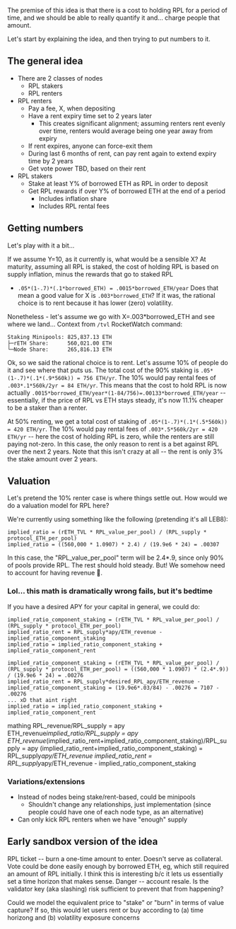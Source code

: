 


The premise of this idea is that there is a cost to holding RPL for a period of time, and we should be able to really quantify it and... charge people that amount.

Let's start by explaining the idea, and then trying to put numbers to it.

## The general idea
- There are 2 classes of nodes
  - RPL stakers
  - RPL renters
- RPL renters
  - Pay a fee, X, when depositing
  - Have a rent expiry time set to 2 years later
    - This creates significant alignment; assuming renters rent evenly over time, renters would average being one year away from expiry 
  - If rent expires, anyone can force-exit them
  - During last 6 months of rent, can pay rent again to extend expiry time by 2 years
  - Get vote power TBD, based on their rent
- RPL stakers
  - Stake at least Y% of borrowed ETH as RPL in order to deposit
  - Get RPL rewards if over Y% of borrowed ETH at the end of a period
    - Includes inflation share
    - Includes RPL rental fees

## Getting numbers
Let's play with it a bit...

If we assume Y=10, as it currently is, what would be a sensible X?
At maturity, assuming all RPL is staked, the cost of holding RPL is based on supply inflation, minus the rewards that go to staked RPL
- `.05*(1-.7)*(.1*borrowed_ETH) = .0015*borrowed_ETH/year`
Does that mean a good value for X is `.003*borrowed_ETH`?
If it was, the rational choice is to rent because it has lower (zero) volatility.

Nonetheless - let's assume we go with X=.003*borrowed_ETH and see where we land...
Context from `/tvl` RocketWatch command:
```
Staking Minipools: 825,837.13 ETH
├─rETH Share:      560,021.00 ETH
└─Node Share:      265,816.13 ETH
```
Ok, so we said the rational choice is to rent. Let's assume 10% of people do it and see where that puts us. The total cost of the 90% staking is `.05*(1-.7)*(.1*(.9*560k)) = 756 ETH/yr`. The 10% would pay rental fees of `.003*.1*560k/2yr = 84 ETH/yr`. This means that the cost to hold RPL is now actually `.0015*borrowed_ETH/year*(1-84/756)=.00133*borrowed_ETH/year` -- essentially, if the price of RPL vs ETH stays steady, it's now 11.1% cheaper to be a staker than a renter. 

At 50% renting, we get a total cost of staking of `.05*(1-.7)*(.1*(.5*560k)) = 420 ETH/yr`. The 10% would pay rental fees of `.003*.5*560k/2yr = 420 ETH/yr` -- here the cost of holding RPL is zero, while the renters are still paying not-zero. In this case, the only reason to rent is a bet against RPL over the next 2 years. Note that this isn't crazy at all -- the rent is only 3% the stake amount over 2 years.

## Valuation
Let's pretend the 10% renter case is where things settle out. How would we do a valuation model for RPL here?

We're currently using something like the following (pretending it's all LEB8):
```
implied_ratio = (rETH_TVL * RPL_value_per_pool) / (RPL_supply * protocol_ETH_per_pool)
implied_ratio = ((560,000 * 1.0907) * 2.4) / (19.9e6 * 24) = .00307
```
In this case, the "RPL_value_per_pool" term will be 2.4*.9, since only 90% of pools provide RPL. The rest should hold steady.
But! We somehow need to account for having revenue :thinking:.


### Lol... this math is dramatically wrong fails, but it's bedtime
If you have a desired APY for your capital in general, we could do: 
```
implied_ratio_component_staking = (rETH_TVL * RPL_value_per_pool) / (RPL_supply * protocol_ETH_per_pool)
implied_ratio_rent = RPL_supply*apy/ETH_revenue - implied_ratio_component_staking
implied_ratio = implied_ratio_component_staking + implied_ratio_component_rent
```

```
implied_ratio_component_staking = (rETH_TVL * RPL_value_per_pool) / (RPL_supply * protocol_ETH_per_pool) = ((560,000 * 1.0907) * (2.4*.9)) / (19.9e6 * 24) = .00276
implied_ratio_rent = RPL_supply*desired_RPL_apy/ETH_revenue - implied_ratio_component_staking = (19.9e6*.03/84) - .00276 = 7107 - .00276
... xD that aint right
implied_ratio = implied_ratio_component_staking + implied_ratio_component_rent
```

mathing
RPL_revenue/RPL_supply = apy
ETH_revenue*implied_ratio/RPL_supply = apy
ETH_revenue*(implied_ratio_rent+implied_ratio_component_staking)/RPL_supply = apy
(implied_ratio_rent+implied_ratio_component_staking) = RPL_supply*apy/ETH_revenue
implied_ratio_rent = RPL_supply*apy/ETH_revenue - implied_ratio_component_staking


### Variations/extensions
- Instead of nodes being stake/rent-based, could be minipools
  - Shouldn't change any relationships, just implementation (since people could have one of each node type, as an alternative)
- Can only kick RPL renters when we have "enough" supply


## Early sandbox version of the idea
RPL ticket -- burn a one-time amount to enter. Doesn't serve as collateral.
Vote could be done easily enough by borrowed ETH, eg, which still required an amount of RPL initially.
I think this is interesting b/c it lets us essentially set a time horizon that makes sense.
Danger -- account resale. Is the validator key (aka slashing) risk sufficient to prevent that from happening?

Could we model the equivalent price to "stake" or "burn" in terms of value capture?
If so, this would let users rent or buy according to (a) time horizong and (b) volatility exposure concerns